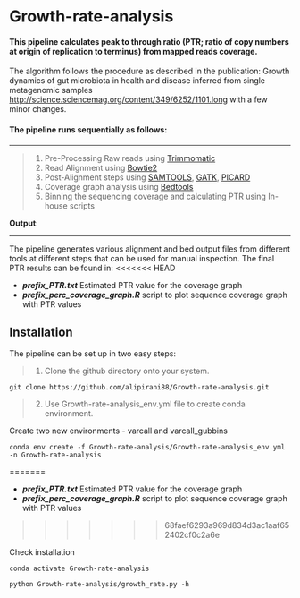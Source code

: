 # Growth-rate-analysis

#### This pipeline calculates peak to through ratio (PTR; ratio of copy numbers at origin of replication to terminus) from  mapped reads coverage.

The algorithm follows the procedure as described in the publication: Growth dynamics of gut microbiota in health and disease inferred from single metagenomic samples http://science.sciencemag.org/content/349/6252/1101.long with a few minor changes.

#### The pipeline runs sequentially as follows:
***

> 1. Pre-Processing Raw reads using [Trimmomatic](http://www.usadellab.org/cms/?page=trimmomatic)
> 2. Read Alignment using [Bowtie2](http://bowtie-bio.sourceforge.net/bowtie2/index.shtml)
> 3. Post-Alignment steps using [SAMTOOLS](http://samtools.sourceforge.net/), [GATK](https://software.broadinstitute.org/gatk/), [PICARD](https://broadinstitute.github.io/picard/)
> 4. Coverage graph analysis using [Bedtools](http://bedtools.readthedocs.io/en/latest/)
> 5. Binning the sequencing coverage and calculating PTR using In-house scripts

**Output**:
***

The pipeline generates various alignment and bed output files from different tools at different steps that can be used for manual inspection. The final PTR results can be found in:
<<<<<<< HEAD

- ***prefix_PTR.txt*** Estimated PTR value for the coverage graph
- ***prefix_perc_coverage_graph.R*** script to plot sequence coverage graph with PTR values

## Installation

The pipeline can be set up in two easy steps:

> 1. Clone the github directory onto your system.

```
git clone https://github.com/alipirani88/Growth-rate-analysis.git

```

> 2. Use Growth-rate-analysis_env.yml file to create conda environment.

Create two new environments - varcall and varcall_gubbins
```
conda env create -f Growth-rate-analysis/Growth-rate-analysis_env.yml -n Growth-rate-analysis

```
=======

- ***prefix_PTR.txt*** Estimated PTR value for the coverage graph
- ***prefix_perc_coverage_graph.R*** script to plot sequence coverage graph with PTR values
>>>>>>> 68faef6293a969d834d3ac1aaf652402cf0c2a6e

Check installation

```
conda activate Growth-rate-analysis

python Growth-rate-analysis/growth_rate.py -h
```
